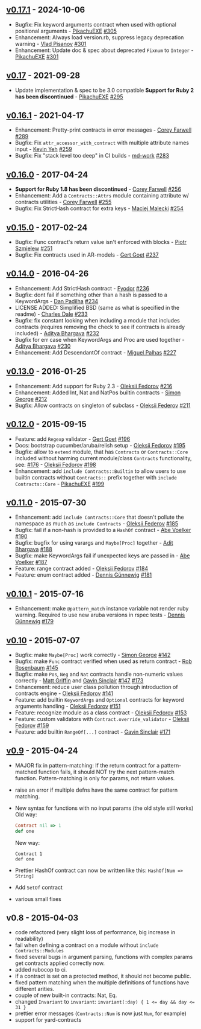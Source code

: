 
## [v0.17.1] - 2024-10-06

[v0.17.1]: https://github.com/egonSchiele/contracts.ruby/compare/v0.17...v0.17.1

- Bugfix: Fix keyword arguments contract when used with optional positional arguments - [PikachuEXE](https://github.com/PikachuEXE) [#305](https://github.com/egonSchiele/contracts.ruby/pull/305)
- Enhancement: Always load version.rb, suppress legacy deprecation warning - [Vlad Pisanov](https://github.com/vlad-pisanov) [#301](https://github.com/egonSchiele/contracts.ruby/pull/306)
- Enhancement: Update doc & spec about deprecated `Fixnum` to `Integer` - [PikachuEXE](https://github.com/PikachuEXE) [#301](https://github.com/egonSchiele/contracts.ruby/pull/301)

## [v0.17] - 2021-09-28

[v0.17]: https://github.com/egonSchiele/contracts.ruby/compare/v0.16.1...v0.17

- Update implementation & spec to be 3.0 compatible **Support for Ruby 2 has been discontinued** - [PikachuEXE](https://github.com/PikachuEXE) [#295](https://github.com/egonSchiele/contracts.ruby/pull/295)

## [v0.16.1] - 2021-04-17

[v0.16.1]: https://github.com/egonSchiele/contracts.ruby/compare/v0.16.0...v0.16.1

- Enhancement: Pretty-print contracts in error messages - [Corey Farwell](https://github.com/frewsxcv) [#289](https://github.com/egonSchiele/contracts.ruby/pull/289)
- Bugfix: Fix `attr_accessor_with_contract` with multiple attribute names input - [Kevin Yeh](https://github.com/kyeah) [#259](https://github.com/egonSchiele/contracts.ruby/pull/259)
- Bugfix: Fix "stack level too deep" in CI builds - [md-work](https://github.com/md-work) [#283](https://github.com/egonSchiele/contracts.ruby/pull/283)

## [v0.16.0] - 2017-04-24

[v0.16.0]: https://github.com/egonSchiele/contracts.ruby/compare/v0.15.0...v0.16.0

- **Support for Ruby 1.8 has been discontinued** - [Corey Farwell](https://github.com/frewsxcv) [#256](https://github.com/egonSchiele/contracts.ruby/pull/256)
- Enhancement: Add a `Contracts::Attrs` module containing attribute w/ contracts utilities - [Corey Farwell](https://github.com/frewsxcv) [#255](https://github.com/egonSchiele/contracts.ruby/pull/255)
- Bugfix: Fix StrictHash contract for extra keys - [Maciej Malecki](https://github.com/smt116) [#254](https://github.com/egonSchiele/contracts.ruby/pull/254)

## [v0.15.0] - 2017-02-24

[v0.15.0]: https://github.com/egonSchiele/contracts.ruby/compare/v0.14.0...v0.15.0

- Bugfix: Func contract's return value isn't enforced with blocks - [Piotr Szmielew](https://github.com/esse) [#251](https://github.com/egonSchiele/contracts.ruby/pull/251)
- Bugfix: Fix contracts used in AR-models - [Gert Goet](https://github.com/eval) [#237](https://github.com/egonSchiele/contracts.ruby/pull/237)

## [v0.14.0] - 2016-04-26

[v0.14.0]: https://github.com/egonSchiele/contracts.ruby/compare/v0.13.0...v0.14.0

- Enhancement: Add StrictHash contract - [Fyodor](https://github.com/cbrwizard) [#236](https://github.com/egonSchiele/contracts.ruby/pull/236)
- Bugfix: dont fail if something other than a hash is passed to a KeywordArgs - [Dan Padilha](https://github.com/dpad) [#234](https://github.com/egonSchiele/contracts.ruby/pull/234)
- LICENSE ADDED: Simplified BSD (same as what is specified in the readme) - [Charles Dale](https://github.com/chuckd) [#233](https://github.com/egonSchiele/contracts.ruby/pull/233)
- Bugfix: fix constant looking when including a module that includes contracts (requires removing the check to see if contracts is already included) - [Aditya Bhargava](https://github.com/egonSchiele) [#232](https://github.com/egonSchiele/contracts.ruby/pull/232)
- Bugfix for err case when KeywordArgs and Proc are used together - [Aditya Bhargava](https://github.com/egonSchiele) [#230](https://github.com/egonSchiele/contracts.ruby/pull/230)
- Enhancement: Add DescendantOf contract - [Miguel Palhas](https://github.com/naps62) [#227](https://github.com/egonSchiele/contracts.ruby/pull/227)

## [v0.13.0] - 2016-01-25

[v0.13.0]: https://github.com/egonSchiele/contracts.ruby/compare/v0.12.0...v0.13.0

- Enhancement: Add support for Ruby 2.3 - [Oleksii Fedorov](https://github.com/waterlink) [#216](https://github.com/egonSchiele/contracts.ruby/pull/216)
- Enhancement: Added Int, Nat and NatPos builtin contracts - [Simon George](https://github.com/sfcgeorge) [#212](https://github.com/egonSchiele/contracts.ruby/pull/212)
- Bugfix: Allow contracts on singleton of subclass - [Oleksii Federov](https://github.com/waterlink) [#211](https://github.com/egonSchiele/contracts.ruby/pull/211)

## [v0.12.0] - 2015-09-15

[v0.12.0]: https://github.com/egonSchiele/contracts.ruby/compare/v0.11.0...v0.12.0

- Feature: add `Regexp` validator - [Gert Goet](https://github.com/eval) [#196](https://github.com/egonSchiele/contracts.ruby/pull/196)
- Docs: bootstrap cucumber/aruba/relish setup - [Oleksii Fedorov](https://github.com/waterlink) [#195](https://github.com/egonSchiele/contracts.ruby/pull/195)
- Bugfix: allow to `extend` module, that has `Contracts` or `Contracts::Core` included without harming current module/class `Contracts` functionality, see: [#176](https://github.com/egonSchiele/contracts.ruby/issues/176) - [Oleksii Fedorov](https://github.com/waterlink) [#198](https://github.com/egonSchiele/contracts.ruby/pull/198)
- Enhancement: add `include Contracts::Builtin` to allow users to use builtin contracts without `Contracts::` prefix together with `include Contracts::Core` - [PikachuEXE](https://github.com/PikachuEXE) [#199](https://github.com/egonSchiele/contracts.ruby/pull/199)

## [v0.11.0] - 2015-07-30

[v0.11.0]: https://github.com/egonSchiele/contracts.ruby/compare/v0.10.1...v0.11.0

- Enhancement: add `include Contracts::Core` that doesn't pollute the namespace as much as `include Contracts` - [Oleksii Federov](https://github.com/waterlink) [#185](https://github.com/egonSchiele/contracts.ruby/pull/185)
- Bugfix: fail if a non-hash is provided to a `HashOf` contract - [Abe Voelker](https://github.com/abevoelker) [#190](https://github.com/egonSchiele/contracts.ruby/pull/190)
- Bugfix: bugfix for using varargs and `Maybe[Proc]` together - [Adit Bhargava](https://github.com/egonSchiele) [#188](https://github.com/egonSchiele/contracts.ruby/pull/188)
- Bugfix: make KeywordArgs fail if unexpected keys are passed in - [Abe Voelker](https://github.com/abevoelker) [#187](https://github.com/egonSchiele/contracts.ruby/pull/187)
- Feature: range contract added - [Oleksii Fedorov](https://github.com/waterlink) [#184](https://github.com/egonSchiele/contracts.ruby/pull/184)
- Feature: enum contract added - [Dennis Günnewig](https://github.com/dg-ratiodata) [#181](https://github.com/egonSchiele/contracts.ruby/pull/181)

## [v0.10.1] - 2015-07-16

[v0.10.1]: https://github.com/egonSchiele/contracts.ruby/compare/v0.10...v0.10.1

- Enhancement: make `@pattern_match` instance variable not render ruby warning. Required to use new aruba versions in rspec tests - [Dennis Günnewig](https://github.com/dg-ratiodata) [#179](https://github.com/egonSchiele/contracts.ruby/pull/179)

## [v0.10] - 2015-07-07

[v0.10]: https://github.com/egonSchiele/contracts.ruby/compare/v0.9...v0.10

- Bugfix: make `Maybe[Proc]` work correctly - [Simon George](https://github.com/sfcgeorge) [#142](https://github.com/egonSchiele/contracts.ruby/pull/142)
- Bugfix: make `Func` contract verified when used as return contract - [Rob Rosenbaum](https://github.com/robnormal) [#145](https://github.com/egonSchiele/contracts.ruby/pull/145)
- Bugfix: make `Pos`, `Neg` and `Nat` contracts handle non-numeric values correctly - [Matt Griffin](https://github.com/betamatt) and [Gavin Sinclair](https://github.com/gsinclair) [#147](https://github.com/egonSchiele/contracts.ruby/pull/147) [#173](https://github.com/egonSchiele/contracts.ruby/pull/173)
- Enhancement: reduce user class pollution through introduction of contracts engine - [Oleksii Fedorov](https://github.com/waterlink) [#141](https://github.com/egonSchiele/contracts.ruby/pull/141)
- Feature: add builtin `KeywordArgs` and `Optional` contracts for keyword arguments handling - [Oleksii Fedorov](https://github.com/waterlink) [#151](https://github.com/egonSchiele/contracts.ruby/pull/151)
- Feature: recognize module as a class contract - [Oleksii Fedorov](https://github.com/waterlink) [#153](https://github.com/egonSchiele/contracts.ruby/pull/153)
- Feature: custom validators with `Contract.override_validator` - [Oleksii Fedorov](https://github.com/waterlink) [#159](https://github.com/egonSchiele/contracts.ruby/pull/159)
- Feature: add builtin `RangeOf[...]` contract - [Gavin Sinclair](https://github.com/gsinclair) [#171](https://github.com/egonSchiele/contracts.ruby/pull/171)

## [v0.9] - 2015-04-24

[v0.9]: https://github.com/egonSchiele/contracts.ruby/compare/0.8...v0.9

- MAJOR fix in pattern-matching: If the return contract for a pattern-matched function fails, it should NOT try the next pattern-match function. Pattern-matching is only for params, not return values.
- raise an error if multiple defns have the same contract for pattern matching.

- New syntax for functions with no input params (the old style still works)
  Old way:
  ```ruby
  Contract nil => 1
  def one
  ```
  New way:
  ```
  Contract 1
  def one
  ```

- Prettier HashOf contract can now be written like this: `HashOf[Num => String]`
- Add `SetOf` contract
- various small fixes

## v0.8 - 2015-04-03

- code refactored (very slight loss of performance, big increase in readability)
- fail when defining a contract on a module without `include Contracts::Modules`
- fixed several bugs in argument parsing, functions with complex params get contracts applied correctly now.
- added rubocop to ci.
- if a contract is set on a protected method, it should not become public.
- fixed pattern matching when the multiple definitions of functions have different arities.
- couple of new built-in contracts: Nat, Eq.
- changed `Invariant` to `invariant`: `invariant(:day) { 1 <= day && day <= 31 }`
- prettier error messages (`Contracts::Num` is now just `Num`, for example)
- support for yard-contracts
